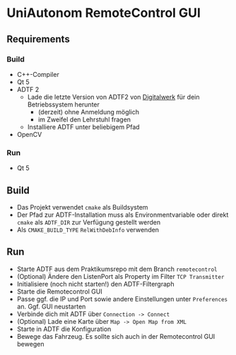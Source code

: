 # UniAutonom RemoteControl GUI

## Requirements
### Build
* C++-Compiler
* Qt 5
* ADTF 2
    * Lade die letzte Version von ADTF2 von [Digitalwerk](https://support.digitalwerk.net/projects/download-center/repository/show/adtf/release-2.14.3) für dein Betriebssystem herunter
        * (derzeit) ohne Anmeldung möglich
        * im Zweifel den Lehrstuhl fragen
    * Installiere ADTF unter beliebigem Pfad
* OpenCV

### Run
* Qt 5

## Build

* Das Projekt verwendet `cmake` als Buildsystem
* Der Pfad zur ADTF-Installation muss als Environmentvariable oder direkt `cmake` als `ADTF_DIR` zur Verfügung gestellt werden
* Als `CMAKE_BUILD_TYPE` `RelWithDebInfo` verwenden

## Run

* Starte ADTF aus dem Praktikumsrepo mit dem Branch `remotecontrol`
* (Optional) Ändere den ListenPort als Property im Filter `TCP Transmitter`
* Initialisiere (noch nicht starten!) den ADTF-Filtergraph
* Starte die Remotecontrol GUI
* Passe ggf. die IP und Port sowie andere Einstellungen unter `Preferences` an. Ggf. GUI neustarten
* Verbinde dich mit ADTF über `Connection -> Connect`
* (Optional) Lade eine Karte über `Map -> Open Map from XML`
* Starte in ADTF die Konfiguration
* Bewege das Fahrzeug. Es sollte sich auch in der Remotecontrol GUI bewegen
